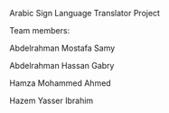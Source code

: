 Arabic Sign Language Translator Project

Team members:

Abdelrahman Mostafa Samy

Abdelrahman Hassan Gabry

Hamza Mohammed Ahmed

Hazem Yasser Ibrahim
